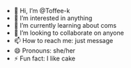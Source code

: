 - 👋 Hi, I’m @Toffee-k
- 👀 I’m interested in anything
- 🌱 I’m currently learning about coms
- 💞️ I’m looking to collaborate on anyone
- 📫 How to reach me: just message 
- 😄 Pronouns: she/her
- ⚡ Fun fact: I like cake

<!---
Toffee-k/Toffee-k is a ✨ special ✨ repository because its `README.md` (this file) appears on your GitHub profile.
You can click the Preview link to take a look at your changes.
--->
